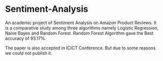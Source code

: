 # Sentiment-Analysis
An academic project of Sentiment Analysis on Amazon Product Reviews. It is a comparative study among three algorithms namely Logistic Regression,  Naive Bayes and Random Forest. Random Forest Algorithm gave the Best accuracy of 93.17%.  

The paper is also accepted in ICICT Conference. But due to some reasons we could not publish it.
